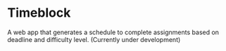 # Timeblock
A web app that generates a schedule to complete assignments based on deadline and difficulty level. (Currently under development)
